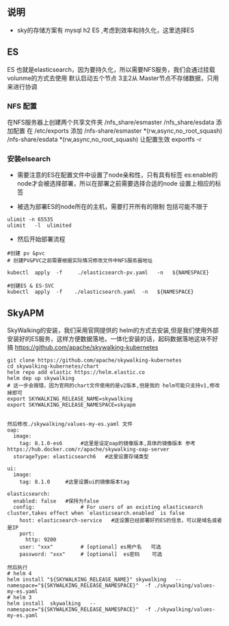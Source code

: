 ## 说明
- sky的存储方案有 mysql  h2  ES ,考虑到效率和持久化，这里选择ES  

## ES 
ES 也就是elasticsearch，因为要持久化，所以需要NFS服务，我们会通过挂载 volunme的方式去使用 
默认启动五个节点  3主2从
Master节点不存储数据，只用来进行协调 
### NFS 配置
在NFS服务器上创建两个共享文件夹 
/nfs_share/esmaster
/nfs_share/esdata
添加配置 在  /etc/exports 添加 
/nfs-share/esmaster *(rw,async,no_root_squash)
/nfs-share/esdata *(rw,async,no_root_squash)
让配置生效
exportfs -r

### 安装elsearch
- 需要注意的ES在配置文件中设置了node亲和性，只有具有标签  es:enable的node才会被选择部署，所以在部署之前需要选择合适的node
设置上相应的标签

- 被选为部署ES的node所在的主机，需要打开所有的限制 包括可能不限于
```
ulimit -n 65535
ulimit   -l  ulimited

```
- 然后开始部署流程
```
#创建 pv &pvc 
# 创建PV&PVC之前需要根据实际情况修改文件中NFS服务器地址 

kubectl  apply  -f     ./elasticsearch-pv.yaml   -n   ${NAMESPACE}

#创建ES & ES-SVC
kubectl  apply  -f    ./elasticsearch.yaml  -n   ${NAMESPACE}

```
## SkyAPM
SkyWalking的安装，我们采用官网提供的 helm的方式去安装,但是我们使用外部安装好的ES服务，这样方便数据落地，一体化安装的话，起码数据落地这块不好搞
https://github.com/apache/skywalking-kubernetes

```
git clone https://github.com/apache/skywalking-kubernetes
cd skywalking-kubernetes/chart
helm repo add elastic https://helm.elastic.co
helm dep up skywalking   
# 这一步会报错，因为官网的chart文件使用的是v2版本,但是我的 helm可能只支持v1,修改掉即可
export SKYWALKING_RELEASE_NAME=skywalking  
export SKYWALKING_RELEASE_NAMESPACE=skyapm


然后修改./skywalking/values-my-es.yaml 文件 
oap:
  image:
    tag: 8.1.0-es6      #这里是设定oap的镜像版本,具体的镜像版本 参考  https://hub.docker.com/r/apache/skywalking-oap-server
  storageType: elasticsearch6   #这里设置存储类型 

ui:
  image:
    tag: 8.1.0     #这里设置ui的镜像版本tag

elasticsearch:
  enabled: false   #保持为false
  config:               # For users of an existing elasticsearch cluster,takes effect when `elasticsearch.enabled` is false
    host: elasticsearch-service   #这设置已经部署好的ES的信息，可以是域名或者是IP  
    port:
      http: 9200
    user: "xxx"         # [optional] es用户名   可选
    password: "xxx"     # [optional]  es密码    可选

然后执行  
# helm 4 
helm install "${SKYWALKING_RELEASE_NAME}" skywalking   --namespace="${SKYWALKING_RELEASE_NAMESPACE}"  -f ./skywalking/values-my-es.yaml
# helm 3
helm install  skywalking   --namespace="${SKYWALKING_RELEASE_NAMESPACE}"  -f ./skywalking/values-my-es.yaml
```